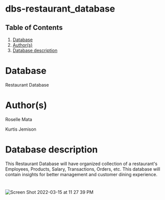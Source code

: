 # dbs-restaurant_database

## Table of Contents
1. [Database](#database)
1. [Author(s)](#author)
1. [Database description](#description)

# Database
Restaurant Database

# Author(s)
Roselle Mata

Kurtis Jemison

# Database description
This Restaurant Database will have organized collection of a restaurant's Employees, Products, Salary, Transactions, Orders, etc. This database will contain insights for better management and customer dining experience. 


# 

![Screen Shot 2022-03-15 at 11 27 39 PM](https://user-images.githubusercontent.com/93716153/158517789-43163573-7560-4c31-a964-7908e2d38a6b.png)
